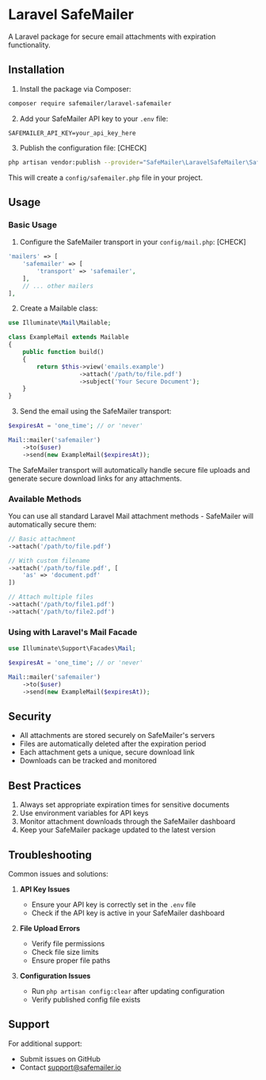 # Laravel SafeMailer

A Laravel package for secure email attachments with expiration functionality.

## Installation

1. Install the package via Composer:

```bash
composer require safemailer/laravel-safemailer
```

2. Add your SafeMailer API key to your `.env` file:

```env
SAFEMAILER_API_KEY=your_api_key_here
```

3. Publish the configuration file: [CHECK]

```bash
php artisan vendor:publish --provider="SafeMailer\LaravelSafeMailer\SafeMailerServiceProvider"
```

This will create a `config/safemailer.php` file in your project.


## Usage

### Basic Usage

1. Configure the SafeMailer transport in your `config/mail.php`:             [CHECK]

```php
'mailers' => [
    'safemailer' => [
        'transport' => 'safemailer',
    ],
    // ... other mailers
],
```

2. Create a Mailable class:

```php
use Illuminate\Mail\Mailable;

class ExampleMail extends Mailable
{
    public function build()
    {
        return $this->view('emails.example')
                    ->attach('/path/to/file.pdf')
                    ->subject('Your Secure Document');
    }
}
```

3. Send the email using the SafeMailer transport:

```php
$expiresAt = 'one_time'; // or 'never'

Mail::mailer('safemailer')
    ->to($user)
    ->send(new ExampleMail($expiresAt));
```

The SafeMailer transport will automatically handle secure file uploads and generate secure download links for any attachments.

### Available Methods

You can use all standard Laravel Mail attachment methods - SafeMailer will automatically secure them:

```php
// Basic attachment
->attach('/path/to/file.pdf')

// With custom filename
->attach('/path/to/file.pdf', [
    'as' => 'document.pdf'
])

// Attach multiple files
->attach('/path/to/file1.pdf')
->attach('/path/to/file2.pdf')
```

### Using with Laravel's Mail Facade

```php
use Illuminate\Support\Facades\Mail;

$expiresAt = 'one_time'; // or 'never'

Mail::mailer('safemailer')
    ->to($user)
    ->send(new ExampleMail($expiresAt));
```



## Security

- All attachments are stored securely on SafeMailer's servers
- Files are automatically deleted after the expiration period
- Each attachment gets a unique, secure download link
- Downloads can be tracked and monitored

## Best Practices

1. Always set appropriate expiration times for sensitive documents
2. Use environment variables for API keys
3. Monitor attachment downloads through the SafeMailer dashboard
4. Keep your SafeMailer package updated to the latest version

## Troubleshooting

Common issues and solutions:

1. **API Key Issues**
   - Ensure your API key is correctly set in the `.env` file
   - Check if the API key is active in your SafeMailer dashboard

2. **File Upload Errors**
   - Verify file permissions
   - Check file size limits
   - Ensure proper file paths

3. **Configuration Issues**
   - Run `php artisan config:clear` after updating configuration
   - Verify published config file exists

## Support

For additional support:
- Submit issues on GitHub
- Contact support@safemailer.io
